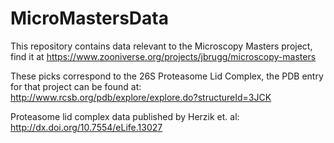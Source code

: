 # MicroMastersData

This repository contains data relevant to the Microscopy Masters project, find it at https://www.zooniverse.org/projects/jbrugg/microscopy-masters

These picks correspond to the 26S Proteasome Lid Complex, the PDB entry for that project can be found at:
http://www.rcsb.org/pdb/explore/explore.do?structureId=3JCK

Proteasome lid complex data published by Herzik et. al:
http://dx.doi.org/10.7554/eLife.13027
